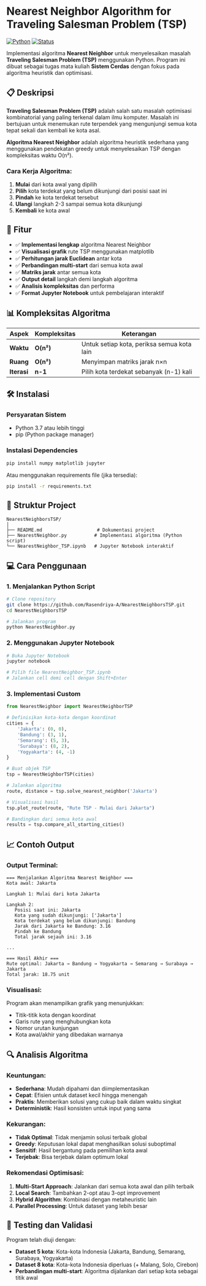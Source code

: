 # Nearest Neighbor Algorithm for Traveling Salesman Problem (TSP)

[![Python](https://img.shields.io/badge/Python-3.7+-blue.svg)](https://www.python.org/downloads/)
[![Status](https://img.shields.io/badge/Status-Active-brightgreen.svg)]()

Implementasi algoritma **Nearest Neighbor** untuk menyelesaikan masalah **Traveling Salesman Problem (TSP)** menggunakan Python. Program ini dibuat sebagai tugas mata kuliah **Sistem Cerdas** dengan fokus pada algoritma heuristik dan optimisasi.

## 📋 Deskripsi

**Traveling Salesman Problem (TSP)** adalah salah satu masalah optimisasi kombinatorial yang paling terkenal dalam ilmu komputer. Masalah ini bertujuan untuk menemukan rute terpendek yang mengunjungi semua kota tepat sekali dan kembali ke kota asal.

**Algoritma Nearest Neighbor** adalah algoritma heuristik sederhana yang menggunakan pendekatan greedy untuk menyelesaikan TSP dengan kompleksitas waktu O(n²).

### Cara Kerja Algoritma:
1. **Mulai** dari kota awal yang dipilih
2. **Pilih** kota terdekat yang belum dikunjungi dari posisi saat ini
3. **Pindah** ke kota terdekat tersebut
4. **Ulangi** langkah 2-3 sampai semua kota dikunjungi
5. **Kembali** ke kota awal

## 🚀 Fitur

- ✅ **Implementasi lengkap** algoritma Nearest Neighbor
- ✅ **Visualisasi grafik** rute TSP menggunakan matplotlib
- ✅ **Perhitungan jarak Euclidean** antar kota
- ✅ **Perbandingan multi-start** dari semua kota awal
- ✅ **Matriks jarak** antar semua kota
- ✅ **Output detail** langkah demi langkah algoritma
- ✅ **Analisis kompleksitas** dan performa
- ✅ **Format Jupyter Notebook** untuk pembelajaran interaktif

## 📊 Kompleksitas Algoritma

| Aspek | Kompleksitas | Keterangan |
|-------|--------------|------------|
| **Waktu** | **O(n²)** | Untuk setiap kota, periksa semua kota lain |
| **Ruang** | **O(n²)** | Menyimpan matriks jarak n×n |
| **Iterasi** | **n-1** | Pilih kota terdekat sebanyak (n-1) kali |

## 🛠️ Instalasi

### Persyaratan Sistem
- Python 3.7 atau lebih tinggi
- pip (Python package manager)

### Instalasi Dependencies
```bash
pip install numpy matplotlib jupyter
```

Atau menggunakan requirements file (jika tersedia):
```bash
pip install -r requirements.txt
```

## 📁 Struktur Project

```
NearestNeighborsTSP/
│
├── README.md                    # Dokumentasi project
├── NearestNeighbor.py          # Implementasi algoritma (Python script)
└── NearestNeighbor_TSP.ipynb   # Jupyter Notebook interaktif
```

## 💻 Cara Penggunaan

### 1. Menjalankan Python Script

```bash
# Clone repository
git clone https://github.com/Rasendriya-A/NearestNeighborsTSP.git
cd NearestNeighborsTSP

# Jalankan program
python NearestNeighbor.py
```

### 2. Menggunakan Jupyter Notebook

```bash
# Buka Jupyter Notebook
jupyter notebook

# Pilih file NearestNeighbor_TSP.ipynb
# Jalankan cell demi cell dengan Shift+Enter
```

### 3. Implementasi Custom

```python
from NearestNeighbor import NearestNeighborTSP

# Definisikan kota-kota dengan koordinat
cities = {
    'Jakarta': (0, 0),
    'Bandung': (3, 1),
    'Semarang': (5, 3),
    'Surabaya': (8, 2),
    'Yogyakarta': (4, -1)
}

# Buat objek TSP
tsp = NearestNeighborTSP(cities)

# Jalankan algoritma
route, distance = tsp.solve_nearest_neighbor('Jakarta')

# Visualisasi hasil
tsp.plot_route(route, "Rute TSP - Mulai dari Jakarta")

# Bandingkan dari semua kota awal
results = tsp.compare_all_starting_cities()
```

## 📈 Contoh Output

### Output Terminal:
```
=== Menjalankan Algoritma Nearest Neighbor ===
Kota awal: Jakarta

Langkah 1: Mulai dari kota Jakarta

Langkah 2:
   Posisi saat ini: Jakarta
   Kota yang sudah dikunjungi: ['Jakarta']
   Kota terdekat yang belum dikunjungi: Bandung
   Jarak dari Jakarta ke Bandung: 3.16
   Pindah ke Bandung
   Total jarak sejauh ini: 3.16

...

=== Hasil Akhir ===
Rute optimal: Jakarta → Bandung → Yogyakarta → Semarang → Surabaya → Jakarta
Total jarak: 18.75 unit
```

### Visualisasi:
Program akan menampilkan grafik yang menunjukkan:
- Titik-titik kota dengan koordinat
- Garis rute yang menghubungkan kota
- Nomor urutan kunjungan
- Kota awal/akhir yang dibedakan warnanya

## 🔍 Analisis Algoritma

### Keuntungan:
- **Sederhana**: Mudah dipahami dan diimplementasikan
- **Cepat**: Efisien untuk dataset kecil hingga menengah
- **Praktis**: Memberikan solusi yang cukup baik dalam waktu singkat
- **Deterministik**: Hasil konsisten untuk input yang sama

### Kekurangan:
- **Tidak Optimal**: Tidak menjamin solusi terbaik global
- **Greedy**: Keputusan lokal dapat menghasilkan solusi suboptimal
- **Sensitif**: Hasil bergantung pada pemilihan kota awal
- **Terjebak**: Bisa terjebak dalam optimum lokal

### Rekomendasi Optimisasi:
1. **Multi-Start Approach**: Jalankan dari semua kota awal dan pilih terbaik
2. **Local Search**: Tambahkan 2-opt atau 3-opt improvement
3. **Hybrid Algorithm**: Kombinasi dengan metaheuristic lain
4. **Parallel Processing**: Untuk dataset yang lebih besar

## 🧪 Testing dan Validasi

Program telah diuji dengan:
- **Dataset 5 kota**: Kota-kota Indonesia (Jakarta, Bandung, Semarang, Surabaya, Yogyakarta)
- **Dataset 8 kota**: Kota-kota Indonesia diperluas (+ Malang, Solo, Cirebon)
- **Perbandingan multi-start**: Algoritma dijalankan dari setiap kota sebagai titik awal